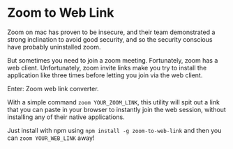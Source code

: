 # Zoom to Web Link

Zoom on mac has proven to be insecure, and their team demonstrated a strong inclination to avoid good security, and so the security conscious have probably uninstalled zoom.

But sometimes you need to join a zoom meeting. Fortunately, zoom has a web client. Unfortunately, zoom invite links make you try to install the application like three times before letting you join via the web client.

Enter: Zoom web link converter.

With a simple command `zoom YOUR_ZOOM_LINK`, this utility will spit out a link that you can paste in your browser to instantly join the web session, without installing any of their native applications.

Just install with npm using `npm install -g zoom-to-web-link` and then you can `zoom YOUR_WEB_LINK` away!

